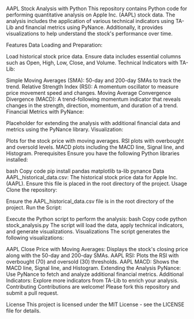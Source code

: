 AAPL Stock Analysis with Python
This repository contains Python code for performing quantitative analysis on Apple Inc. (AAPL) stock data. The analysis includes the application of various technical indicators using TA-Lib and financial metrics using PyNance. Additionally, it provides visualizations to help understand the stock's performance over time.

Features
Data Loading and Preparation:

Load historical stock price data.
Ensure data includes essential columns such as Open, High, Low, Close, and Volume.
Technical Indicators with TA-Lib:

Simple Moving Averages (SMA): 50-day and 200-day SMAs to track the trend.
Relative Strength Index (RSI): A momentum oscillator to measure price movement speed and changes.
Moving Average Convergence Divergence (MACD): A trend-following momentum indicator that reveals changes in the strength, direction, momentum, and duration of a trend.
Financial Metrics with PyNance:

Placeholder for extending the analysis with additional financial data and metrics using the PyNance library.
Visualization:

Plots for the stock price with moving averages.
RSI plots with overbought and oversold levels.
MACD plots including the MACD line, Signal line, and Histogram.
Prerequisites
Ensure you have the following Python libraries installed:

bash
Copy code
pip install pandas matplotlib ta-lib pynance
Data
AAPL_historical_data.csv: The historical stock price data for Apple Inc. (AAPL). Ensure this file is placed in the root directory of the project.
Usage
Clone the repository:


Ensure the AAPL_historical_data.csv file is in the root directory of the project.
Run the Script:

Execute the Python script to perform the analysis:
bash
Copy code
python stock_analysis.py
The script will load the data, apply technical indicators, and generate visualizations.
Visualizations
The script generates the following visualizations:

AAPL Close Price with Moving Averages: Displays the stock's closing price along with the 50-day and 200-day SMAs.
AAPL RSI: Plots the RSI with overbought (70) and oversold (30) thresholds.
AAPL MACD: Shows the MACD line, Signal line, and Histogram.
Extending the Analysis
PyNance: Use PyNance to fetch and analyze additional financial metrics.
Additional Indicators: Explore more indicators from TA-Lib to enrich your analysis.
Contributing
Contributions are welcome! Please fork this repository and submit a pull request.

License
This project is licensed under the MIT License - see the LICENSE file for details.
